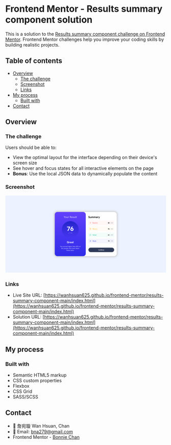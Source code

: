 # Frontend Mentor - Results summary component solution

This is a solution to the [Results summary component challenge on Frontend Mentor](https://www.frontendmentor.io/challenges/results-summary-component-CE_K6s0maV). Frontend Mentor challenges help you improve your coding skills by building realistic projects. 

## Table of contents

- [Overview](#overview)
  - [The challenge](#the-challenge)
  - [Screenshot](#screenshot)
  - [Links](#links)
- [My process](#my-process)
  - [Built with](#built-with)
- [Contact](#contact)

## Overview

### The challenge

Users should be able to:

- View the optimal layout for the interface depending on their device's screen size
- See hover and focus states for all interactive elements on the page
- **Bonus**: Use the local JSON data to dynamically populate the content

### Screenshot

![](./screenshot.png)

### Links

- Live Site URL: [https://wanhsuan625.github.io/frontend-mentor/results-summary-component-main/index.html](https://wanhsuan625.github.io/frontend-mentor/results-summary-component-main/index.html)
- Solution URL: [https://wanhsuan625.github.io/frontend-mentor/results-summary-component-main/index.html](https://wanhsuan625.github.io/frontend-mentor/results-summary-component-main/index.html)

## My process

### Built with

- Semantic HTML5 markup
- CSS custom properties
- Flexbox
- CSS Grid
- SASS/SCSS

## Contact

- :woman: 詹宛璇 Wan Hsuan, Chan
- :e-mail: Email: bna279@gmail.com
- Frontend Mentor - [Bonnie Chan](https://www.frontendmentor.io/profile/wanhsuan625?_blank)

